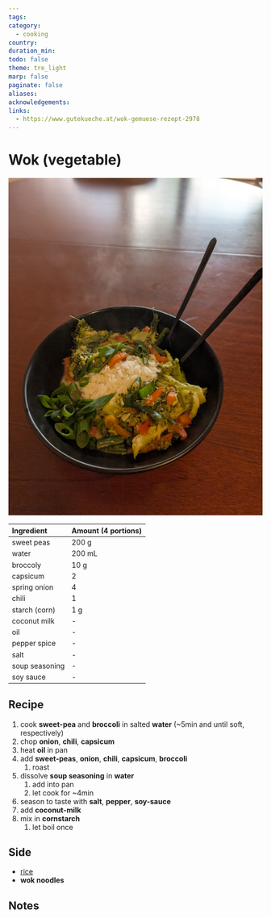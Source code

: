 ```yaml
---
tags:
category:
  - cooking
country:
duration_min:
todo: false
theme: tre_light
marp: false
paginate: false
aliases:
acknowledgements:
links:
  - https://www.gutekueche.at/wok-gemuese-rezept-2978
---
```



# Wok (vegetable)

![300](../gfx/PXL_20250907_031518545.jpg)

|Ingredient|Amount (4 portions)|
| :- | :- |
|sweet peas|200 g|
|water|200 mL|
|broccoly|10 g|
|capsicum|2|
|spring onion|4|
|chili|1|
|starch (corn)|1 g|
|coconut milk|-|
|oil|-|
|pepper spice|-|
|salt|-|
|soup seasoning|-|
|soy sauce|-|

## Recipe
1. cook **sweet-pea** and **broccoli** in salted **water** (~5min and until soft, respectively)
1. chop **onion**, **chili**, **capsicum**
1. heat **oil** in pan
1. add **sweet-peas**, **onion**, **chili**, **capsicum**, **broccoli**
    1. roast
1. dissolve **soup seasoning** in **water**
    1. add into pan
    1. let cook for ~4min
1. season to taste with **salt**, **pepper**, **soy-sauce**
1. add **coconut-milk**
1. mix in **cornstarch**
    1. let boil once

## Side
* [rice](./Rice.md)
* **wok noodles**

## Notes


